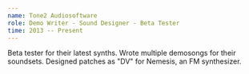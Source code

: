```yaml
---
name: Tone2 Audiosoftware
role: Demo Writer - Sound Designer - Beta Tester
time: 2013 -- Present
---
```


Beta tester for their latest synths. Wrote multiple demosongs for their soundsets. Designed patches as "DV" for Nemesis, an FM synthesizer.
